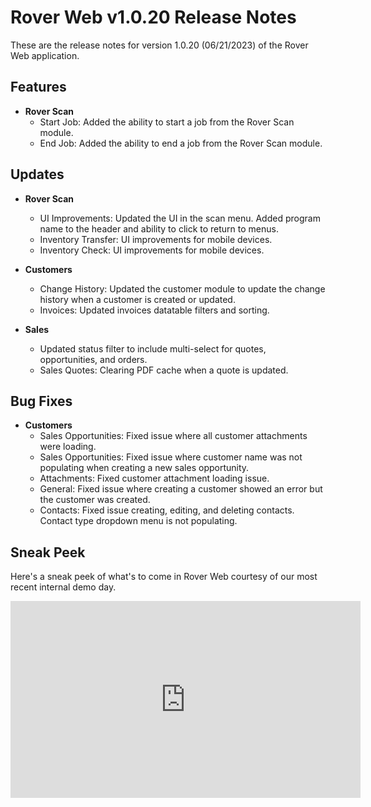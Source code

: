 # Rover Web v1.0.20 Release Notes

<badge text= "Version 1.0.20" vertical="middle" />

<PageHeader />

These are the release notes for version 1.0.20 (06/21/2023) of the Rover Web application.

## Features

- **Rover Scan**
  - Start Job: Added the ability to start a job from the Rover Scan module.
  - End Job: Added the ability to end a job from the Rover Scan module.

## Updates

- **Rover Scan**
  - UI Improvements: Updated the UI in the scan menu. Added program name to the header and ability to click to return to menus.
  - Inventory Transfer: UI improvements for mobile devices.
  - Inventory Check: UI improvements for mobile devices.

- **Customers**
  - Change History: Updated the customer module to update the change history when a customer is created or updated.
  - Invoices: Updated invoices datatable filters and sorting.

- **Sales**
  - Updated status filter to include multi-select for quotes, opportunities, and orders.
  - Sales Quotes: Clearing PDF cache when a quote is updated.

## Bug Fixes

- **Customers**
  - Sales Opportunities: Fixed issue where all customer attachments were loading.
  - Sales Opportunities: Fixed issue where customer name was not populating when creating a new sales opportunity.
  - Attachments: Fixed customer attachment loading issue.
  - General: Fixed issue where creating a customer showed an error but the customer was created.
  - Contacts: Fixed issue creating, editing, and deleting contacts. Contact type dropdown menu is not populating.

## Sneak Peek

Here's a sneak peek of what's to come in Rover Web courtesy of our most recent internal demo day.

<iframe width="560" height="315" src="https://www.youtube.com/embed/cEspiKs3f4Q" title="YouTube video player" frameborder="0" allow="accelerometer; autoplay; clipboard-write; encrypted-media; gyroscope; picture-in-picture; web-share" allowfullscreen></iframe>

<PageFooter />
